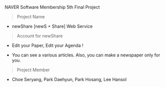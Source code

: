 NAVER Software Membership 5th Final Project

> Project Name 

- newShare [newS + Share] Web Service

> Account for newShare 

- Edit your Paper, Edit your Agenda !

- You can see a various articles. Also, you can make a newspaper only for you. 

> Project Member 

- Choe Seryang, Park Daehyun, Park Hosang, Lee Hansol
